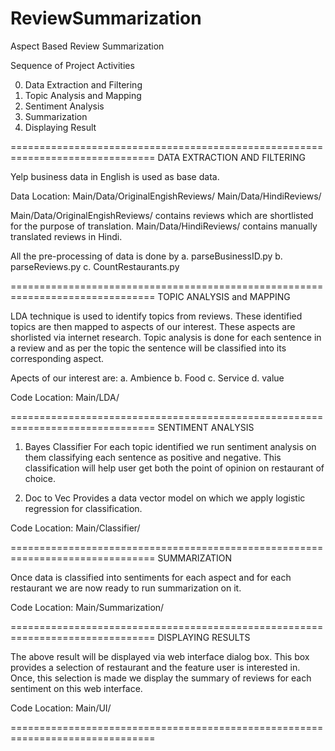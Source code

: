# ReviewSummarization
Aspect Based Review Summarization
 
Sequence of Project Activities

0. Data Extraction and Filtering
1. Topic Analysis and Mapping
2. Sentiment Analysis
3. Summarization
4. Displaying Result

===============================================================================
DATA EXTRACTION AND FILTERING

Yelp business data in English is used as base data.

Data Location:
Main/Data/OriginalEngishReviews/
Main/Data/HindiReviews/

Main/Data/OriginalEngishReviews/ contains reviews which are shortlisted for the
purpose of translation.
Main/Data/HindiReviews/ contains manually translated reviews in Hindi.

All the pre-processing of data is done by
a. parseBusinessID.py
b. parseReviews.py
c. CountRestaurants.py

===============================================================================
TOPIC ANALYSIS and MAPPING

LDA technique is used to identify topics from reviews. These identified topics
are then mapped to aspects of our interest. These aspects are shorlisted via
internet research.
Topic analysis is done for each sentence in a review and as per the topic the
sentence will be classified into its corresponding aspect.

Apects of our interest are:
a. Ambience
b. Food
c. Service
d. value

Code Location:
Main/LDA/

===============================================================================
SENTIMENT ANALYSIS

1. Bayes Classifier
For each topic identified we run sentiment analysis on them classifying each
sentence as positive and negative. This classification will help user get both
the point of opinion on restaurant of choice.

2. Doc to Vec
Provides a data vector model on which we apply logistic regression for
classification.

Code Location:
Main/Classifier/

===============================================================================
SUMMARIZATION

Once data is classified into sentiments for each aspect and for each restaurant
we are now ready to run summarization on it.

Code Location:
Main/Summarization/

===============================================================================
DISPLAYING RESULTS

The above result will be displayed via web interface dialog box. This box
provides a selection of restaurant and the feature user is interested in. Once,
this selection is made we display the summary of reviews for each sentiment on
this web interface.

Code Location:
Main/UI/

===============================================================================
